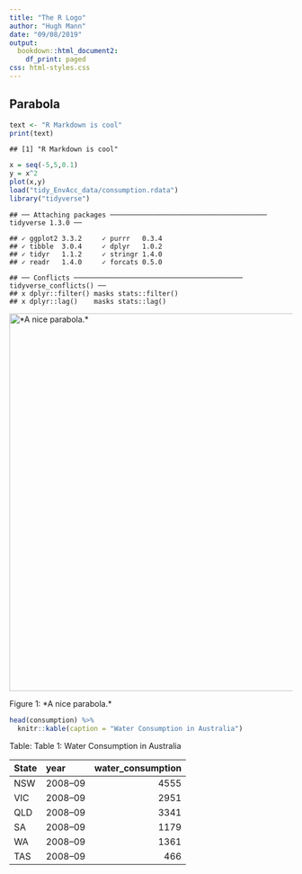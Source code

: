 ```yaml
---
title: "The R Logo"
author: "Hugh Mann"
date: "09/08/2019"
output:
  bookdown::html_document2:
    df_print: paged
css: html-styles.css
---
```




## Parabola


```r
text <- "R Markdown is cool"
print(text)
```

```
## [1] "R Markdown is cool"
```

```r
x = seq(-5,5,0.1)
y = x^2
plot(x,y)
load("tidy_EnvAcc_data/consumption.rdata")
library("tidyverse")
```

```
## ── Attaching packages ─────────────────────────────────────── tidyverse 1.3.0 ──
```

```
## ✓ ggplot2 3.3.2     ✓ purrr   0.3.4
## ✓ tibble  3.0.4     ✓ dplyr   1.0.2
## ✓ tidyr   1.1.2     ✓ stringr 1.4.0
## ✓ readr   1.4.0     ✓ forcats 0.5.0
```

```
## ── Conflicts ────────────────────────────────────────── tidyverse_conflicts() ──
## x dplyr::filter() masks stats::filter()
## x dplyr::lag()    masks stats::lag()
```

<div class="figure">
<img src="/docs/communicate/RMarkdown/test_files/figure-html/code1-1.png" alt="*A nice parabola.*" width="672" />
<p class="caption">Figure 1: *A nice parabola.*</p>
</div>


```r
head(consumption) %>%
  knitr::kable(caption = "Water Consumption in Australia")
```



Table: Table 1: Water Consumption in Australia

|State |year    | water_consumption|
|:-----|:-------|-----------------:|
|NSW   |2008–09 |              4555|
|VIC   |2008–09 |              2951|
|QLD   |2008–09 |              3341|
|SA    |2008–09 |              1179|
|WA    |2008–09 |              1361|
|TAS   |2008–09 |               466|

